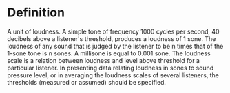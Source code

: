 # Definition

A unit of loudness. A simple tone of frequency 1000 cycles per second,
40 decibels above a listener's threshold, produces a loudness of 1 sone.
The loudness of any sound that is judged by the listener to be n times
that of the 1-sone tone is n sones. A millisone is equal to 0.001 sone.
The loudness scale is a relation between loudness and level above
threshold for a particular listener. In presenting data relating
loudness in sones to sound pressure level, or in averaging the loudness
scales of several listeners, the thresholds (measured or assumed) should
be specified.
